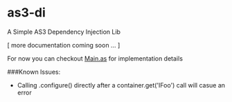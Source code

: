 as3-di
======

A Simple AS3 Dependency Injection Lib

[ more documentation coming soon ... ]

For now you can checkout [Main.as](https://github.com/aubricus/as3-di/blob/master/src/Main.as) for implementation details

###Known Issues:
* Calling .configure() directly after a container.get('IFoo') call will casue an error
